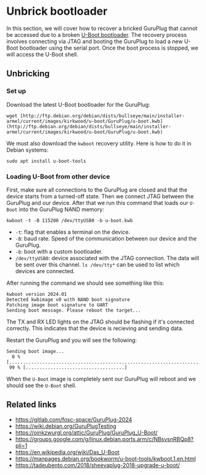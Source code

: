 # Unbrick bootloader

In this section, we will cover how to recover a bricked GuruPlug that cannot be accessed due to a broken [U-Boot bootloader]( https://en.wikipedia.org/wiki/Das_U-Boot). The recovery process involves connecting via JTAG and booting the GuruPlug to load a new U-Boot bootloader using the serial port. Once the boot process is stopped, we will access the U-Boot shell.


## Unbricking

### Set up

Download the latest U-Boot bootloader for the GuruPlug:

```console
wget [http://ftp.debian.org/debian/dists/bullseye/main/installer-armel/current/images/kirkwood/u-boot/GuruPlug/u-boot.kwb](http://ftp.debian.org/debian/dists/bullseye/main/installer-armel/current/images/kirkwood/u-boot/GuruPlug/u-boot.kwb)
```

We must also download the `kwboot` recovery utility. Here is how to do it in Debian systems:

```console
sudo apt install u-boot-tools
```


### Loading U-Boot from other device

First, make sure all connections to the GuruPlug are closed and that the device starts from a turned-off state. Then we connect JTAG between the GuruPlug and our device. After that we run this command that loads our `U-Boot` into the GuruPlug NAND memory:


```console
kwboot -t -B 115200 /dev/ttyUSB0 -b u-boot.kwb
```

* `-t`: flag that enables a terminal on the device.
* `-B`: baud rate. Speed of the communication between our device and the GuruPlug.
* `-b`: boot with a custom bootloader.
* `/dev/ttyUSB0`: device associated with the JTAG connection. The data will be sent over this channel. `ls /dev/tty*` can be used to list which devices are connected.

After running the command we should see something like this:

```console
kwboot version 2024.01
Detected kwbimage v0 with NAND boot signature
Patching image boot signature to UART
Sending boot message. Please reboot the target...
```

The TX and RX LED lights on the JTAG should be flashing if it's connected correctly. This indicates that the device is recieving and sending data.

Restart the GuruPlug and you will see the following:

```console
Sending boot image...
  0 % [......................................................................]
 99 % [....................................]
```

When the `U-Boot` image is completely sent our GuruPlug will reboot and we should see the `U-Boot` shell.



## Related links

- https://gitlab.com/fosc-space/GuruPlug-2024
- https://wiki.debian.org/GuruPlugTesting
- https://oinkzwurgl.org/attic/GuruPlug/GuruPlug_U-Boot/
- https://groups.google.com/g/linux.debian.ports.arm/c/NBsvsnRBQp8?pli=1
- https://en.wikipedia.org/wiki/Das_U-Boot
- https://manpages.debian.org/bookworm/u-boot-tools/kwboot.1.en.html
- https://tadeubento.com/2018/sheevaplug-2018-upgrade-u-boot/
